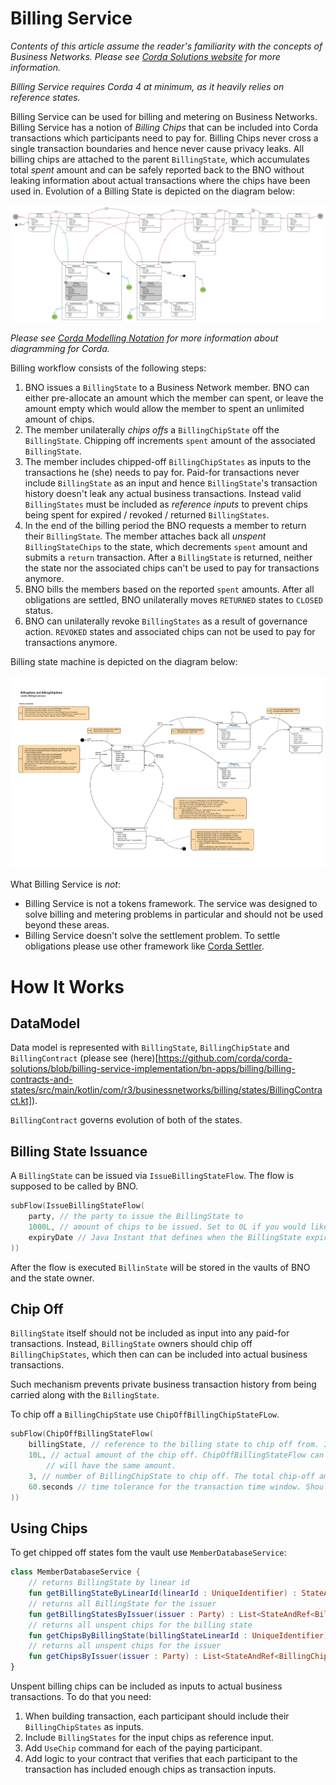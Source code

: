 Billing Service
===============

*Contents of this article assume the reader's familiarity with the concepts of *Business Networks*. Please see [Corda Solutions website](https://solutions.corda.net/business-networks/intro.html) for more information.*

*Billing Service requires Corda 4 at minimum, as it heavily relies on reference states.*

Billing Service can be used for billing and metering on Business Networks. Billing Service has a notion of *Billing Chips* that can be included into Corda transactions which participants need to pay for. Billing Chips never cross a single transaction boundaries and hence never cause privacy leaks. All billing chips are attached to the parent `BillingState`, which accumulates total *spent* amount and can be safely reported back to the BNO without leaking information about actual transactions where the chips have been used in. Evolution of a Billing State is depicted on the diagram below:

![Billing State Evolution](./resources/billing_state_evolution.png) 

*Please see [Corda Modelling Notation](https://solutions.corda.net/corda-modelling-notation/overview/overview-overview.html) for more information about diagramming for Corda.* 

Billing workflow consists of the following steps:
1. BNO issues a `BillingState` to a Business Network member. BNO can either pre-allocate an amount which the member can spent, or leave the amount empty which would allow the member to spent an unlimited amount of chips. 
2. The member unilaterally *chips offs* a `BillingChipState` off the `BillingState`. Chipping off increments `spent` amount of the associated `BillingState`. 
3. The member includes chipped-off `BillingChipStates` as inputs to the transactions he (she) needs to pay for. Paid-for transactions never include `BillingState` as an input and hence `BillingState`'s transaction history doesn't leak any actual business transactions. Instead valid `BillingStates` must be included as *reference inputs* to prevent chips being spent for expired / revoked / returned `BillingStates`.
4. In the end of the billing period the BNO requests a member to return their `BillingState`. The member attaches back all *unspent* `BillingStateChips` to the state, which decrements `spent` amount and submits a `return` transaction. After a `BillingState` is returned, neither the state nor the associated chips can't be used to pay for transactions anymore. 
5. BNO bills the members based on the reported `spent` amounts. After all obligations are settled, BNO unilaterally moves `RETURNED` states to `CLOSED` status.
6. BNO can unilaterally revoke `BillingStates` as a result of governance action. `REVOKED` states and associated chips can not be used to pay for transactions anymore.

Billing state machine is depicted on the diagram below:

![Billing State Machine](./resources/billing_state_machine.png)

What Billing Service is *not*:
* Billing Service is not a tokens framework. The service was designed to solve billing and metering problems in particular and should not be used beyond these areas.
* Billing Service doesn't solve the settlement problem. To settle obligations please use other framework like [Corda Settler](https://github.com/corda/corda-settler).

# How It Works

## DataModel

Data model is represented with `BillingState`, `BillingChipState` and `BillingContract` (please see (here)[https://github.com/corda/corda-solutions/blob/billing-service-implementation/bn-apps/billing/billing-contracts-and-states/src/main/kotlin/com/r3/businessnetworks/billing/states/BillingContract.kt]).

`BillingContract` governs evolution of both of the states. 

## Billing State Issuance

A `BillingState` can be issued via `IssueBillingStateFlow`. The flow is supposed to be called by BNO.

```kotlin
subFlow(IssueBillingStateFlow(
    party, // the party to issue the BillingState to
    1000L, // amount of chips to be issued. Set to 0L if you would like to enable unlimited spending.
    expiryDate // Java Instant that defines when the BillingState expires. Transactions involving billing states with the expiry dates set require time window to be provided. 
))
```

After the flow is executed `BillinState` will be stored in the vaults of BNO and the state owner. 

## Chip Off

`BillingState` itself should not be included as input into any paid-for transactions. Instead, `BillingState` owners should chip off `BillingChipStates`, which then can can be included into actual business transactions.

Such mechanism prevents private business transaction history from being carried along with the `BillingState`.

To chip off a `BillingChipState` use `ChipOffBillingChipStateFLow`.

```kotlin
subFlow(ChipOffBillingStateFlow(
    billingState, // reference to the billing state to chip off from. If the issued is not 0, make sure that there is enough amount left to satisfy chip-off demand. 
    10L, // actual amount of the chip off. ChipOffBillingStateFlow can chip off multiple BillingStateChips in one go. All chips 
        // will have the same amount. 
    3, // number of BillingChipState to chip off. The total chip-off amount will be equal to numberOfChips * chipOffAmount 
    60.seconds // time tolerance for the transaction time window. Should be provided only if the billingState has an expiry date
))
```

## Using Chips

To get chipped off states fom the vault use `MemberDatabaseService`:

```kotlin
class MemberDatabaseService {
    // returns BillingState by linear id
    fun getBillingStateByLinearId(linearId : UniqueIdentifier) : StateAndRef<BillingState>?
    // returns all BillingState for the issuer 
    fun getBillingStatesByIssuer(issuer : Party) : List<StateAndRef<BillingState>>
    // returns all unspent chips for the billing state 
    fun getChipsByBillingState(billingStateLinearId : UniqueIdentifier) : List<StateAndRef<BillingChipState>>
    // returns all unspent chips for the issuer 
    fun getChipsByIssuer(issuer : Party) : List<StateAndRef<BillingChipState>> 
}
```

Unspent billing chips can be included as inputs to actual business transactions. To do that you need:
1. When building transaction, each participant should include their `BillingChipStates` as inputs.
2. Include `BillingStates` for the input chips as reference input.
3. Add `UseChip` command for each of the paying participant.
4. Add logic to your contract that verifies that each participant to the transaction has included enough chips as transaction inputs.

